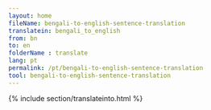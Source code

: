 ```yaml
---
layout: home
fileName: bengali-to-english-sentence-translation
translatein: bengali_to_english
from: bn
to: en
folderName : translate
lang: pt
permalink: /pt/bengali-to-english-sentence-translation
tool: bengali-to-english-sentence-translation
---
```

{% include section/translateinto.html %}